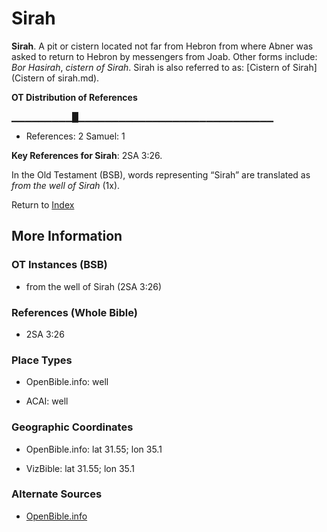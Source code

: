 # Sirah
**Sirah**. 
A pit or cistern located not far from Hebron from where Abner was asked to return to Hebron by messengers from Joab. 
Other forms include: 
*Bor Hasirah*, *cistern of Sirah*. 
Sirah is also referred to as: 
[Cistern of Sirah](Cistern of sirah.md). 


**OT Distribution of References**

▁▁▁▁▁▁▁▁▁█▁▁▁▁▁▁▁▁▁▁▁▁▁▁▁▁▁▁▁▁▁▁▁▁▁▁▁▁▁
* References: 2 Samuel: 1



**Key References for Sirah**: 
2SA 3:26. 


In the Old Testament (BSB), words representing “Sirah” are translated as 
*from the well of Sirah* (1x). 




Return to [Index](00-Index.md)

## More Information

### OT Instances (BSB)

* from the well of Sirah (2SA 3:26)



### References (Whole Bible)

* 2SA 3:26


### Place Types

* OpenBible.info: well

* ACAI: well



### Geographic Coordinates

* OpenBible.info: lat 31.55; lon 35.1

* VizBible: lat 31.55; lon 35.1



### Alternate Sources

* [OpenBible.info](https://www.openbible.info/geo/ancient/a63b8c7)



